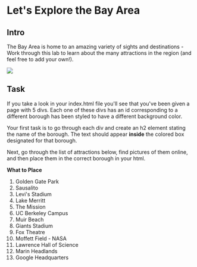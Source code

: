 # Let's Explore the Bay Area

## Intro
The Bay Area is home to an amazing variety of sights and destinations - Work through this lab to learn about the many attractions in the region (and feel free to add your own!).


![](https://media.giphy.com/media/josB0ZKSutNgA/giphy.gif)

## Task
If you take a look in your index.html file you'll see that you've been given a page with 5 divs. Each one of these divs has an id corresponding to a different borough has been styled to have a different background color.

Your first task is to go through each div and create an h2 element stating the name of the borough. The text should appear **inside** the colored box designated for that borough.

Next, go through the list of attractions below, find pictures of them online, and then place them in the correct borough in your html.

**What to Place**

1. Golden Gate Park
2. Sausalito  
3. Levi's Stadium
4. Lake Merritt
5. The Mission
6. UC Berkeley Campus
7. Muir Beach
8. Giants Stadium
9. Fox Theatre
10. Moffett Field - NASA
11. Lawrence Hall of Science
12. Marin Headlands
13. Google Headquarters
